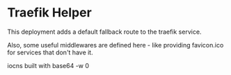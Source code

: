 # Traefik Helper

This deployment adds a default fallback route to the traefik service.

Also, some useful middlewares are defined here - like providing favicon.ico for
services that don't have it.

iocns built with base64 -w 0 <icon-from g-drive>
